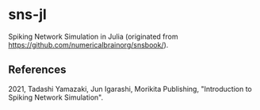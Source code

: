 # sns-jl

Spiking Network Simulation in Julia (originated from https://github.com/numericalbrainorg/snsbook/).

## References
2021, Tadashi Yamazaki, Jun Igarashi, Morikita Publishing, "Introduction to Spiking Network Simulation".
